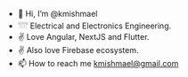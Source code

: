- 👋 Hi, I’m @kmishmael
- 𓇲 Electrical and Electronics Engineering.
- ✌️ Love Angular, NextJS and Flutter.
- ✌️ Also love Firebase ecosystem.
- 📫 How to reach me kmishmael@gmail.com

<!---
kmishmael/kmishmael is a ✨ special ✨ repository because its `README.md` (this file) appears on your GitHub profile.
You can click the Preview link to take a look at your changes.
--->
